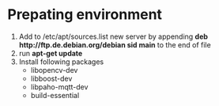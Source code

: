 # Prepating environment

<ol>
    <li>Add to /etc/apt/sources.list new server by appending <strong>deb http://ftp.de.debian.org/debian sid main</strong> to the end of file </li>
    <li>run <strong>apt-get update</strong></li>
    <li>Install following packages
        <ul>
        <li>libopencv-dev</li>
        <li>libboost-dev</li>
        <li>libpaho-mqtt-dev</li>
        <li>build-essential</li>
        </ul>
    </li>
</ol>

